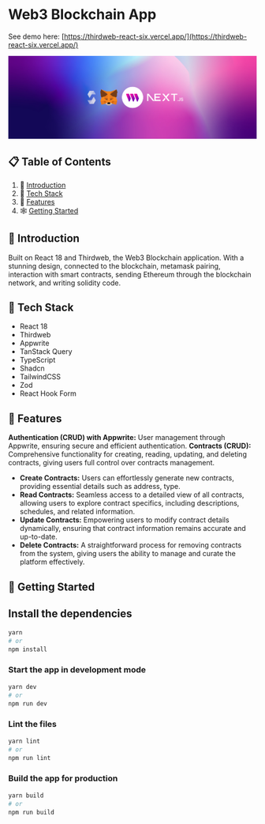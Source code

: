 # Web3 Blockchain App

See demo here: [https://thirdweb-react-six.vercel.app/](https://thirdweb-react-six.vercel.app/)

![thirdweb-react](https://github.com/diamondskrt/thirdweb-react/blob/main/public/assets/images/cover.png?raw=true)

## 📋 <a name="table">Table of Contents</a>

1. 🤖 [Introduction](#introduction)
2. 🚀 [Tech Stack](#tech-stack)
3. 🚨 [Features](#features)
4. 🕸️ [Getting Started](#getting-started)

## <a name="introduction">🤖 Introduction</a>

Built on React 18 and Thirdweb, the Web3 Blockchain application. With a stunning design, connected to the blockchain, metamask pairing, interaction with smart contracts, sending Ethereum through the blockchain network, and writing solidity code.

## <a name="tech-stack">🚀 Tech Stack</a>

- React 18
- Thirdweb
- Appwrite
- TanStack Query
- TypeScript
- Shadcn
- TailwindCSS
- Zod
- React Hook Form

## <a name="features">🚨 Features</a>

**Authentication (CRUD) with Appwrite:** User management through Appwrite, ensuring secure and efficient authentication.
**Contracts (CRUD):** Comprehensive functionality for creating, reading, updating, and deleting contracts, giving users full control over contracts management.
- **Create Contracts:** Users can effortlessly generate new contracts, providing essential details such as address, type.
- **Read Contracts:** Seamless access to a detailed view of all contracts, allowing users to explore contract specifics, including descriptions, schedules, and related information.
- **Update Contracts:** Empowering users to modify contract details dynamically, ensuring that contract information remains accurate and up-to-date.
- **Delete Contracts:** A straightforward process for removing contracts from the system, giving users the ability to manage and curate the platform effectively.


## <a name="getting-started">🚨 Getting Started</a>

## Install the dependencies

```bash
yarn
# or
npm install
```

### Start the app in development mode

```bash
yarn dev
# or
npm run dev
```

### Lint the files

```bash
yarn lint
# or
npm run lint
```

### Build the app for production

```bash
yarn build
# or
npm run build
```
